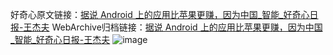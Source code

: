 好奇心原文链接：[据说 Android 上的应用比苹果更赚，因为中国_智能_好奇心日报-王杰夫](https://www.qdaily.com/articles/8985.html)
WebArchive归档链接：[据说 Android 上的应用比苹果更赚，因为中国_智能_好奇心日报-王杰夫](http://web.archive.org/web/20190623153707/https://www.qdaily.com/articles/8985.html)
![image](http://ww3.sinaimg.cn/large/007d5XDply1g3ve3tmhucj30u03n1hb2)